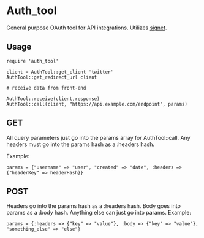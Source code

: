 Auth_tool
===
General purpose OAuth tool for API integrations. Utilizes [signet](https://github.com/google/signet).

Usage
---
```
require 'auth_tool'

client = AuthTool::get_client 'twitter'
AuthTool::get_redirect_url client

# receive data from front-end

AuthTool::receive(client,response)
AuthTool::call(client, "https://api.example.com/endpoint", params)
```
GET
---
All query parameters just go into the params array for AuthTool::call. Any headers must go into the params hash as a :headers hash.

Example:
```
params = {"username" => "user", "created" => "date", :headers => {"headerKey" => headerHash}}
```
POST
---
Headers go into the params hash as a :headers hash. Body goes into params as a :body hash. Anything else can just go into params.
Example:
```
params = {:headers => {"key" => "value"}, :body => {"key" => "value"}, "something_else" => "else"}
```
